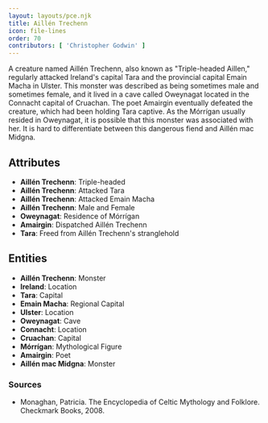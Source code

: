 ```yaml
---
layout: layouts/pce.njk
title: Aillén Trechenn
icon: file-lines
order: 70
contributors: [ 'Christopher Godwin' ]
---
```

A creature named Aillén Trechenn, also known as "Triple-headed Aillen," regularly attacked Ireland's capital Tara and the provincial capital Emain Macha in Ulster. This monster was described as being sometimes male and sometimes female, and it lived in a cave called Oweynagat located in the Connacht capital of Cruachan. The poet Amairgin eventually defeated the creature, which had been holding Tara captive. As the Mórrígan usually resided in Oweynagat, it is possible that this monster was associated with her. It is hard to differentiate between this dangerous fiend and Aillén mac Midgna.

## Attributes

- **Aillén Trechenn**: Triple-headed
- **Aillén Trechenn**: Attacked Tara
- **Aillén Trechenn**: Attacked Emain Macha
- **Aillén Trechenn**: Male and Female
- **Oweynagat**: Residence of Mórrígan
- **Amairgin**: Dispatched Aillén Trechenn
- **Tara**: Freed from Aillén Trechenn's stranglehold

## Entities

- **Aillén Trechenn**: Monster
- **Ireland**: Location
- **Tara**: Capital
- **Emain Macha**: Regional Capital
- **Ulster**: Location
- **Oweynagat**: Cave
- **Connacht**: Location
- **Cruachan**: Capital
- **Mórrígan**: Mythological Figure
- **Amairgin**: Poet
- **Aillén mac Midgna**: Monster

### Sources

- Monaghan, Patricia. The Encyclopedia of Celtic Mythology and Folklore. Checkmark Books, 2008.

